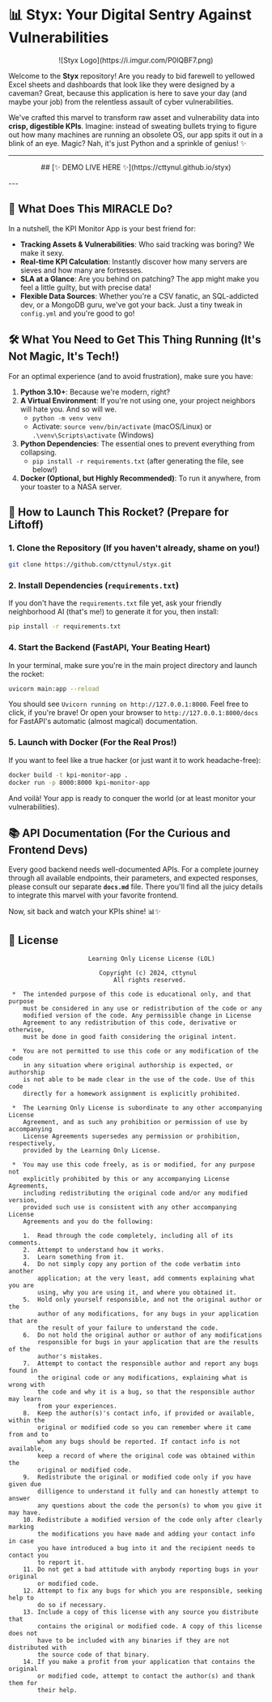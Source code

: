 # 📊 Styx: Your Digital Sentry Against Vulnerabilities

<p style="text-align: center;">
  ![Styx Logo](https://i.imgur.com/P0lQBF7.png)
</p>

Welcome to the **Styx** repository! Are you ready to bid farewell to yellowed Excel sheets and dashboards that look like they were designed by a caveman? Great, because this application is here to save your day (and maybe your job) from the relentless assault of cyber vulnerabilities.

We've crafted this marvel to transform raw asset and vulnerability data into **crisp, digestible KPIs**. Imagine: instead of sweating bullets trying to figure out how many machines are running an obsolete OS, our app spits it out in a blink of an eye. Magic? Nah, it's just Python and a sprinkle of genius! ✨

---
<p style="text-align: center;">
## [✨ DEMO LIVE HERE ✨](https://cttynul.github.io/styx)
</p>
---

## 🎯 What Does This MIRACLE Do?

In a nutshell, the KPI Monitor App is your best friend for:

* **Tracking Assets & Vulnerabilities**: Who said tracking was boring? We make it sexy.
* **Real-time KPI Calculation**: Instantly discover how many servers are sieves and how many are fortresses.
* **SLA at a Glance**: Are you behind on patching? The app might make you feel a little guilty, but with precise data!
* **Flexible Data Sources**: Whether you're a CSV fanatic, an SQL-addicted dev, or a MongoDB guru, we've got your back. Just a tiny tweak in `config.yml` and you're good to go!


## 🛠️ What You Need to Get This Thing Running (It's Not Magic, It's Tech!)

For an optimal experience (and to avoid frustration), make sure you have:

1.  **Python 3.10+**: Because we're modern, right?
2.  **A Virtual Environment**: If you're not using one, your project neighbors will hate you. And so will we.
    * `python -m venv venv`
    * Activate: `source venv/bin/activate` (macOS/Linux) or `.\venv\Scripts\activate` (Windows)
3.  **Python Dependencies**: The essential ones to prevent everything from collapsing.
    * `pip install -r requirements.txt` (after generating the file, see below!)
4.  **Docker (Optional, but Highly Recommended)**: To run it anywhere, from your toaster to a NASA server.


## 🚀 How to Launch This Rocket? (Prepare for Liftoff)

### 1. Clone the Repository (If you haven't already, shame on you!)

```bash
git clone https://github.com/cttynul/styx.git
```

### 2. Install Dependencies (`requirements.txt`)

If you don't have the `requirements.txt` file yet, ask your friendly neighborhood AI (that's me!) to generate it for you, then install:

```bash
pip install -r requirements.txt
```

### 4. Start the Backend (FastAPI, Your Beating Heart)

In your terminal, make sure you're in the main project directory and launch the rocket:

```bash
uvicorn main:app --reload
```

You should see `Uvicorn running on http://127.0.0.1:8000`. Feel free to click, if you're brave! Or open your browser to `http://127.0.0.1:8000/docs` for FastAPI's automatic (almost magical) documentation.

### 5. Launch with Docker (For the Real Pros!)

If you want to feel like a true hacker (or just want it to work headache-free):

```bash
docker build -t kpi-monitor-app .
docker run -p 8000:8000 kpi-monitor-app
```

And voilà! Your app is ready to conquer the world (or at least monitor your vulnerabilities).


## 📚 API Documentation (For the Curious and Frontend Devs)

Every good backend needs well-documented APIs. For a complete journey through all available endpoints, their parameters, and expected responses, please consult our separate **`docs.md`** file. There you'll find all the juicy details to integrate this marvel with your favorite frontend.

Now, sit back and watch your KPIs shine! 📊✨

## 🔑 License

```
                      Learning Only License License (LOL)

                         Copyright (c) 2024, cttynul
                             All rights reserved.

 *  The intended purpose of this code is educational only, and that purpose
    must be considered in any use or redistribution of the code or any
    modified version of the code. Any permissible change in License
    Agreement to any redistribution of this code, derivative or otherwise,
    must be done in good faith considering the original intent.

 *  You are not permitted to use this code or any modification of the code
    in any situation where original authorship is expected, or authorship
    is not able to be made clear in the use of the code. Use of this code
    directly for a homework assignment is explicitly prohibited.

 *  The Learning Only License is subordinate to any other accompanying License
    Agreement, and as such any prohibition or permission of use by accompanying
    License Agreements supersedes any permission or prohibition, respectively,
    provided by the Learning Only License.

 *  You may use this code freely, as is or modified, for any purpose not
    explicitly prohibited by this or any accompanying License Agreements, 
    including redistributing the original code and/or any modified version,
    provided such use is consistent with any other accompanying License 
    Agreements and you do the following:

    1.  Read through the code completely, including all of its comments.
    2.  Attempt to understand how it works.
    3.  Learn something from it.
    4.  Do not simply copy any portion of the code verbatim into another
        application; at the very least, add comments explaining what you are
        using, why you are using it, and where you obtained it.
    5.  Hold only yourself responsible, and not the original author or the 
        author of any modifications, for any bugs in your application that are
        the result of your failure to understand the code.
    6.  Do not hold the original author or author of any modifications
        responsible for bugs in your application that are the results of the
        author's mistakes.
    7.  Attempt to contact the responsible author and report any bugs found in
        the original code or any modifications, explaining what is wrong with
        the code and why it is a bug, so that the responsible author may learn
        from your experiences.
    8.  Keep the author(s)'s contact info, if provided or available, within the
        original or modified code so you can remember where it came from and to
        whom any bugs should be reported. If contact info is not available,
        keep a record of where the original code was obtained within the
        original or modified code.
    9.  Redistribute the original or modified code only if you have given due
        dilligence to understand it fully and can honestly attempt to answer 
        any questions about the code the person(s) to whom you give it may have.
    10. Redistribute a modified version of the code only after clearly marking
        the modifications you have made and adding your contact info in case
        you have introduced a bug into it and the recipient needs to contact you
        to report it.
    11. Do not get a bad attitude with anybody reporting bugs in your original
        or modified code.
    12. Attempt to fix any bugs for which you are responsible, seeking help to
        do so if necessary.
    13. Include a copy of this license with any source you distribute that
        contains the original or modified code. A copy of this license does not
        have to be included with any binaries if they are not distributed with
        the source code of that binary.
    14. If you make a profit from your application that contains the original
        or modified code, attempt to contact the author(s) and thank them for
        their help.
```
